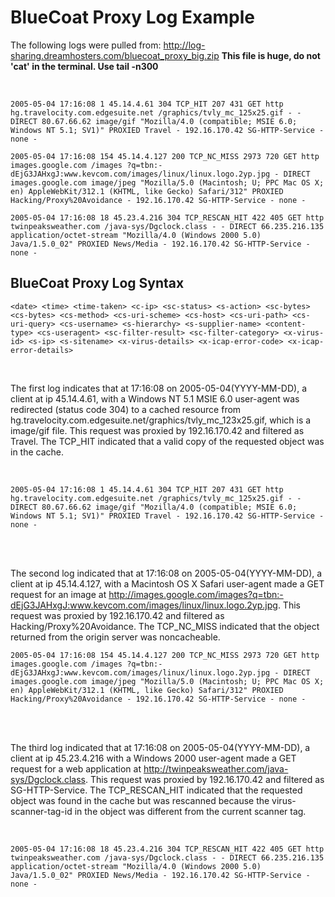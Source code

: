 # BlueCoat Proxy Log Example

The following logs were pulled from:
http://log-sharing.dreamhosters.com/bluecoat_proxy_big.zip
**This file is huge, do not 'cat' in the terminal.  Use tail -n300**

<br>

```
2005-05-04 17:16:08 1 45.14.4.61 304 TCP_HIT 207 431 GET http hg.travelocity.com.edgesuite.net /graphics/tvly_mc_125x25.gif - - DIRECT 80.67.66.62 image/gif "Mozilla/4.0 (compatible; MSIE 6.0; Windows NT 5.1; SV1)" PROXIED Travel - 192.16.170.42 SG-HTTP-Service - none -

2005-05-04 17:16:08 154 45.14.4.127 200 TCP_NC_MISS 2973 720 GET http images.google.com /images ?q=tbn:-dEjG3JAHxgJ:www.kevcom.com/images/linux/linux.logo.2yp.jpg - DIRECT images.google.com image/jpeg "Mozilla/5.0 (Macintosh; U; PPC Mac OS X; en) AppleWebKit/312.1 (KHTML, like Gecko) Safari/312" PROXIED Hacking/Proxy%20Avoidance - 192.16.170.42 SG-HTTP-Service - none -

2005-05-04 17:16:08 18 45.23.4.216 304 TCP_RESCAN_HIT 422 405 GET http twinpeaksweather.com /java-sys/Dgclock.class - - DIRECT 66.235.216.135 application/octet-stream "Mozilla/4.0 (Windows 2000 5.0) Java/1.5.0_02" PROXIED News/Media - 192.16.170.42 SG-HTTP-Service - none -
```

## BlueCoat Proxy Log Syntax

```
<date> <time> <time-taken> <c-ip> <sc-status> <s-action> <sc-bytes> <cs-bytes> <cs-method> <cs-uri-scheme> <cs-host> <cs-uri-path> <cs-uri-query> <cs-username> <s-hierarchy> <s-supplier-name> <content-type> <cs-useragent> <sc-filter-result> <sc-filter-category> <x-virus-id> <s-ip> <s-sitename> <x-virus-details> <x-icap-error-code> <x-icap-error-details>
```

<br>

The first log indicates that at 17:16:08 on 2005-05-04(YYYY-MM-DD), a client at ip 45.14.4.61, with a Windows NT 5.1 MSIE 6.0 user-agent was redirected (status code 304) to a cached resource from hg.travelocity.com.edgesuite.net/graphics/tvly_mc_123x25.gif, which is a image/gif file. This request was proxied by 192.16.170.42 and filtered as Travel. The TCP_HIT indicated that a valid copy of the requested object was in the cache.

<br>

```
2005-05-04 17:16:08 1 45.14.4.61 304 TCP_HIT 207 431 GET http hg.travelocity.com.edgesuite.net /graphics/tvly_mc_125x25.gif - - DIRECT 80.67.66.62 image/gif "Mozilla/4.0 (compatible; MSIE 6.0; Windows NT 5.1; SV1)" PROXIED Travel - 192.16.170.42 SG-HTTP-Service - none -
```

<br>
<br>

The second log indicated that at 17:16:08 on 2005-05-04(YYYY-MM-DD), a client at ip 45.14.4.127, with a Macintosh OS X Safari user-agent made a GET request for an image at http://images.google.com/images?q=tbn:-dEjG3JAHxgJ:www.kevcom.com/images/linux/linux.logo.2yp.jpg. This request was proxied by 192.16.170.42 and filtered as Hacking/Proxy%20Avoidance.  The TCP_NC_MISS indicated that the object returned from the origin server was noncacheable.
<br>

```
2005-05-04 17:16:08 154 45.14.4.127 200 TCP_NC_MISS 2973 720 GET http images.google.com /images ?q=tbn:-dEjG3JAHxgJ:www.kevcom.com/images/linux/linux.logo.2yp.jpg - DIRECT images.google.com image/jpeg "Mozilla/5.0 (Macintosh; U; PPC Mac OS X; en) AppleWebKit/312.1 (KHTML, like Gecko) Safari/312" PROXIED Hacking/Proxy%20Avoidance - 192.16.170.42 SG-HTTP-Service - none -
```

<br>
<br>

The third log indicated that at 17:16:08 on 2005-05-04(YYYY-MM-DD), a client at ip 45.23.4.216 with a Windows 2000 user-agent made a GET request for a web application at http://twinpeaksweather.com/java-sys/Dgclock.class.  This request was proxied by 192.16.170.42 and filtered as SG-HTTP-Service.  The TCP_RESCAN_HIT indicated that the requested object was found in the cache but was rescanned because the virus-scanner-tag-id in the object was different from the current scanner tag.

<br>

```
2005-05-04 17:16:08 18 45.23.4.216 304 TCP_RESCAN_HIT 422 405 GET http twinpeaksweather.com /java-sys/Dgclock.class - - DIRECT 66.235.216.135 application/octet-stream "Mozilla/4.0 (Windows 2000 5.0) Java/1.5.0_02" PROXIED News/Media - 192.16.170.42 SG-HTTP-Service - none -
```
